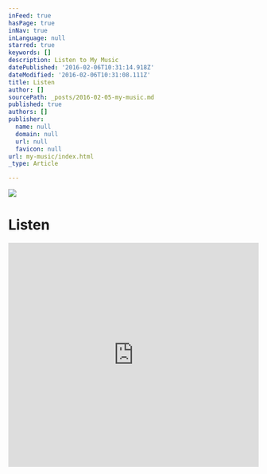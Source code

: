 ```yaml
---
inFeed: true
hasPage: true
inNav: true
inLanguage: null
starred: true
keywords: []
description: Listen to My Music
datePublished: '2016-02-06T10:31:14.918Z'
dateModified: '2016-02-06T10:31:08.111Z'
title: Listen
author: []
sourcePath: _posts/2016-02-05-my-music.md
published: true
authors: []
publisher:
  name: null
  domain: null
  url: null
  favicon: null
url: my-music/index.html
_type: Article

---
```

![](https://the-grid-user-content.s3-us-west-2.amazonaws.com/5b87297e-6bc2-4d24-8c87-6a23849480a4.jpg)

# Listen

<iframe width="100%" height="450" scrolling="no" frameborder="no" src="https://w.soundcloud.com/player/?url=https%3A//api.soundcloud.com/users/7383775&amp;color=ff9900&amp;auto_play=true&amp;hide_related=false&amp;show_comments=true&amp;show_user=true&amp;show_reposts=false" style=""></iframe>